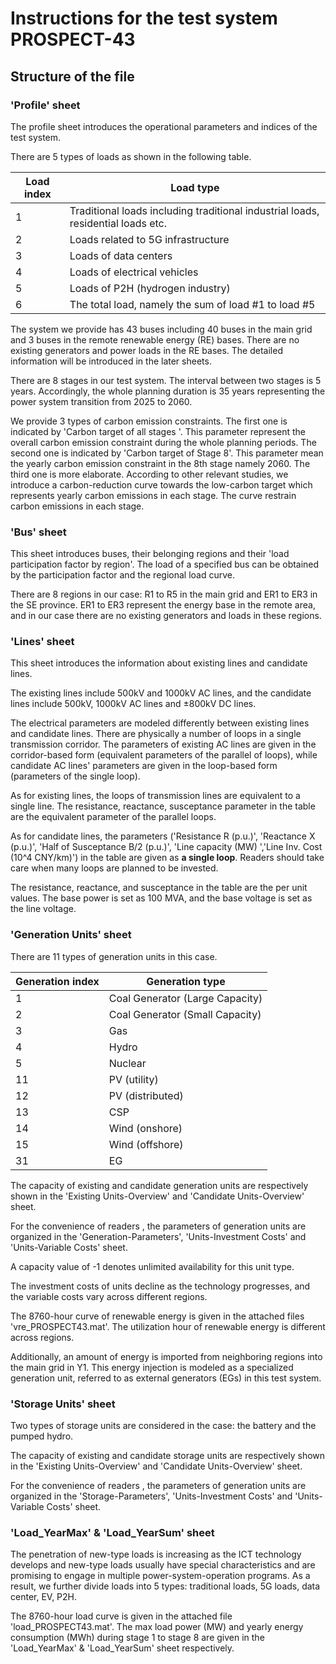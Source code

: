 # Instructions for the test system PROSPECT-43

## Structure of the file

###  'Profile' sheet

The profile sheet introduces the operational parameters and indices of the test system.

There are 5 types of loads as shown in the following table.

| Load index | Load type                                                    |
| ---------- | ------------------------------------------------------------ |
| 1          | Traditional loads including traditional industrial loads, residential loads etc. |
| 2          | Loads related to 5G infrastructure                           |
| 3          | Loads of data centers                                        |
| 4          | Loads of electrical vehicles                                 |
| 5          | Loads of P2H (hydrogen industry)                             |
| 6          | The total load, namely the sum of load #1 to load #5         |

The system we provide has 43 buses including 40 buses in the main grid and 3 buses in the remote renewable energy (RE) bases.  There are no existing generators and power loads in the RE bases. The detailed information will be introduced in the later sheets.

There are 8 stages in our test system. The interval between two stages is 5 years. Accordingly, the whole planning duration is 35 years representing the power system transition from 2025 to 2060.

We provide 3 types of carbon emission constraints. The first one is indicated by 'Carbon target of all stages '. This parameter represent the overall carbon emission constraint during the whole planning periods. The second one is indicated by 'Carbon target of Stage 8'. This parameter mean the yearly carbon emission constraint in the 8th stage namely 2060. The third one is more elaborate. According to other relevant studies, we introduce a carbon-reduction curve towards the low-carbon target which represents yearly carbon emissions in each stage.  The curve restrain carbon emissions in each stage. 

### 'Bus' sheet

This sheet introduces buses, their belonging regions and their 'load participation factor by region'. The load of a specified bus can be obtained by the participation factor and the regional load curve.  

There are 8 regions in our case: R1 to R5 in the main grid and ER1 to ER3 in the SE province.  ER1 to ER3 represent the energy base in the remote area, and in our case there are no existing generators and loads in these regions.

### 'Lines' sheet

This sheet introduces the information about existing lines and candidate lines.

The existing lines include 500kV and 1000kV AC lines, and the candidate lines include 500kV, 1000kV AC lines and ±800kV DC lines.

The electrical parameters are modeled differently between existing lines and candidate lines. There are physically a number of loops in a single transmission corridor. The parameters of existing AC lines are given in the corridor-based form (equivalent parameters of the parallel of loops), while candidate AC lines' parameters are given in the loop-based form (parameters of the single loop).

As for existing lines, the loops of transmission lines are equivalent to a single line. The resistance, reactance, susceptance parameter in the table are the equivalent parameter of the parallel loops.

As for candidate lines, the parameters ('Resistance R (p.u.)', 'Reactance X (p.u.)', 'Half of Susceptance B/2 (p.u.)', 'Line capacity (MW) ','Line Inv. Cost (10^4 CNY/km)') in the table are given as **a single loop**. Readers should take care when many loops are planned to be invested.

The resistance, reactance, and susceptance in the table are the per unit values. The base power is set as 100 MVA, and the base voltage is set as the line voltage.

### 'Generation Units' sheet

There are 11 types of generation units in this case. 

| Generation index | Generation type                 |
| ---------------- | ------------------------------- |
| 1                | Coal Generator (Large Capacity) |
| 2                | Coal Generator (Small Capacity) |
| 3                | Gas                             |
| 4                | Hydro                           |
| 5                | Nuclear                         |
| 11               | PV (utility)                    |
| 12               | PV (distributed)                |
| 13               | CSP                             |
| 14               | Wind (onshore)                  |
| 15               | Wind (offshore)                 |
| 31               | EG                              |

The capacity of existing and candidate generation units are respectively shown in the 'Existing Units-Overview' and 'Candidate Units-Overview' sheet.

For the convenience of readers , the parameters of generation units are organized in the 'Generation-Parameters', 'Units-Investment Costs' and 'Units-Variable Costs' sheet.

A capacity value of -1 denotes unlimited availability for this unit type.

The investment costs of units decline as the technology progresses, and the variable costs vary across different regions.

The 8760-hour curve of renewable energy is given in the attached files 'vre_PROSPECT43.mat'. The utilization hour of renewable energy is different across regions.

Additionally, an amount of energy is imported from neighboring regions into the main grid in Y1. This energy injection is modeled as a specialized generation unit, referred to as external generators (EGs) in this test system.

### 'Storage Units' sheet

Two types of storage units are considered in the case: the battery and the pumped hydro.

The capacity of existing and candidate storage units are respectively shown in the 'Existing Units-Overview' and 'Candidate Units-Overview' sheet.

For the convenience of readers , the parameters of generation units are organized in the 'Storage-Parameters', 'Units-Investment Costs' and 'Units-Variable Costs' sheet.



### 'Load_YearMax' & 'Load_YearSum' sheet

The penetration of new-type loads is increasing as the ICT technology develops and new-type loads usually have special characteristics and are promising to engage in multiple power-system-operation programs. As a result, we further divide loads into 5 types: traditional loads, 5G loads, data center, EV, P2H.

 

The 8760-hour load curve is given in the attached file  'load_PROSPECT43.mat'. The max load power (MW) and yearly energy consumption (MWh) during stage 1 to stage 8 are given in the 'Load_YearMax' & 'Load_YearSum' sheet respectively.



